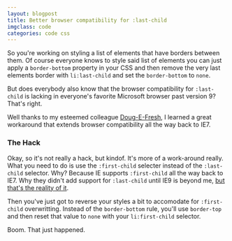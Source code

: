 ```yaml
---
layout: blogpost
title: Better browser compatibility for :last-child
imgclass: code
categories: code css
---
```


<p>So you're working on styling a list of elements that have borders between them. Of course everyone knows to style said list of elements you can just apply a <code>border-bottom</code> property in your CSS and then remove the very last elements border with <code>li:last-child</code> and set the <code>border-bottom</code> to <code>none</code>.</p>

<p>But does everybody also know that the browser compatibility for <code>:last-child</code> is lacking in everyone's favorite Microsoft browser past version 9? That's right.</p>

<p>Well thanks to my esteemed colleague <a href="https://twitter.com/#!/dougneiner">Doug-E-Fresh</a>, I learned a great workaround that extends browser compatibility all the way back to IE7.</p>

<h3>The Hack</h3>

<p>Okay, so it's not really a hack, but kindof. It's more of a work-around really. What you need to do is use the <code>:first-child</code> selecter instead of the <code>:last-child</code> selector. Why? Because IE supports <code>:first-child</code> all the way back to IE7. Why they didn't add support for <code>:last-child</code> until IE9 is beyond me, <a href="http://www.quirksmode.org/css/contents.html">but that's the reality of it</a>.</p>

<p>Then you've just got to reverse your styles a bit to accomodate for <code>:first-child</code> overwritting. Instead of the <code>border-bottom</code> rule, you'll use <code>border-top</code> and then reset that value to <code>none</code> with your <code>li:first-child</code> selector.</p>

<p>Boom. That just happened.</p>